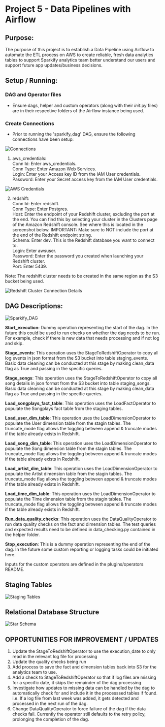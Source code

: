 # Project 5 - Data Pipelines with Airflow

## Purpose:

The purpose of this project is to establish a Data Pipeline using Airflow to automate the ETL process on AWS to create reliable, fresh data analytics tables to support Sparkify analytics team better understand our users and support future app updates/business decisions.

## Setup / Running:

### DAG and Operator files

- Ensure dags, helper and custom operators (along with their _init_.py files) are in their respective folders of the Airflow instance being used.

### Create Connections

- Prior to running the 'sparkify_dag' DAG, ensure the following connections have been setup:

![Connections](./Resources/admin-connections.png)

1.  aws_credentials:  
    Conn Id: Enter aws_credentials.  
    Conn Type: Enter Amazon Web Services.  
    Login: Enter your Access key ID from the IAM User credentials.  
    Password: Enter your Secret access key from the IAM User credentials.

![AWS Credentials](./Resources/connection-aws-credentials.png)

2.  redshift:  
    Conn Id: Enter redshift.  
    Conn Type: Enter Postgres.  
    Host: Enter the endpoint of your Redshift cluster, excluding the port at the end. You can find this by selecting your cluster in the Clusters page of the Amazon Redshift console. See where this is located in the screenshot below. IMPORTANT: Make sure to NOT include the port at the end of the Redshift endpoint string.  
    Schema: Enter dev. This is the Redshift database you want to connect to.  
    Login: Enter awsuser.  
    Password: Enter the password you created when launching your Redshift cluster.  
    Port: Enter 5439.

Note: The redshift cluster needs to be created in the same region as the S3 bucket being used.

![Redshift Cluster Connection Details](./Resources/connection-redshift.png)

## DAG Descriptions:

![Sparkify_DAG](./Resources/sparkify_dag_image.png)

**Start_execution**: Dummy operation representing the start of the dag. In the future this could be used to run checks on whether the dag needs to be run. For example, check if there is new data that needs processing and if not log and skip.

**Stage_events**: This operation uses the StageToRedshiftOperator to copy all log events in json format from the S3 bucket into table staging_events. Basic data cleaning can be conducted at this stage by making clean_data flag as True and passing in the specific queries.

**Stage_songs**: This operation uses the StageToRedshiftOperator to copy all song details in json format from the S3 bucket into table staging_songs. Basic data cleaning can be conducted at this stage by making clean_data flag as True and passing in the specific queries.

**Load_songplays_fact_table**: This operation uses the LoadFactOperator to populate the Songplays fact table from the staging tables.

**Load_user_dim_table**: This operation uses the LoadDimensionOperator to populate the User dimension table from the stagin tables. The truncate_mode flag allows the toggling between append & truncate modes if the table already exists in Redshift.

**Load_song_dim_table**: This operation uses the LoadDimensionOperator to populate the Song dimension table from the stagin tables. The truncate_mode flag allows the toggling between append & truncate modes if the table already exists in Redshift.

**Load_artist_dim_table**: This operation uses the LoadDimensionOperator to populate the Artist dimension table from the stagin tables. The truncate_mode flag allows the toggling between append & truncate modes if the table already exists in Redshift.

**Load_time_dim_table**: This operation uses the LoadDimensionOperator to populate the Time dimension table from the stagin tables. The truncate_mode flag allows the toggling between append & truncate modes if the table already exists in Redshift.

**Run_data_quality_checks**: This operation uses the DataQualityOperator to run data quality checks on the fact and dimension tables. The test queries and expected results need to be defined in data_checking.py contained in the helper folder.

**Stop_execution**: This is a dummy operation representing the end of the dag. In the future some custom reporting or logging tasks could be initiated here.

Inputs for the custom operators are defined in the plugins/operators README.

## Staging Tables

![Staging Tables](./Resources/Project5_staging_tables.png)

## Relational Database Structure

![Star Schema](./Resources/Project5_star_schema.png)

## OPPORTUNITIES FOR IMPROVEMENT / UPDATES

<ol>
<li> Update the StageToRedshiftOperator to use the execution_date to only read in the relevant log file for processing </li>
<li> Update the quality checks being run </li>
<li> Add process to save the fact and dimension tables back into S3 for the analytics team to use. </li>
<li> Add a check to StageToRedshiftOperator so that if log files are missing for a specific date, it skips the remainder of the dag processing </li>
<li> Investigate how updates to missing data can be handled by the dag to automatically check for and include it in the processsed tables if found. i.e. If a log file from last week was added, it gets detected and processed in the next run of the dag. </li>  
<li>  Change DataQualityOperator to force failure of the dag if the data checks fail.  Currently the operator still defaults to the retry policy, prolonging the completion of the dag.
</ol>
